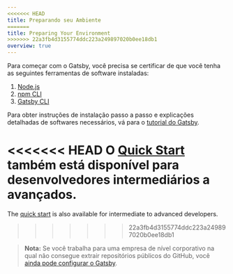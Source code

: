 ```yaml
---
<<<<<<< HEAD
title: Preparando seu Ambiente
=======
title: Preparing Your Environment
>>>>>>> 22a3fb4d3155774ddc223a249897020b0ee18db1
overview: true
---
```


Para começar com o Gatsby, você precisa se certificar de que você tenha as seguintes ferramentas de software instaladas: 

1.  [Node.js](/tutorial/part-zero/#install-nodejs-for-your-appropriate-operating-system)
2.  [npm CLI](/tutorial/part-zero/#check-your-nodejs-installation)
3.  [Gatsby CLI](/tutorial/part-zero/#using-the-gatsby-cli)

Para obter instruções de instalação passo a passo e explicações detalhadas de softwares necessários, vá para o [tutorial do Gatsby](/tutorial/part-zero/).

<<<<<<< HEAD
O [Quick Start](/docs/quick-start/) também está disponível para desenvolvedores intermediários a avançados.
=======
The [quick start](/docs/quick-start/) is also available for intermediate to advanced developers.
>>>>>>> 22a3fb4d3155774ddc223a249897020b0ee18db1

> **Nota:** Se você trabalha para uma empresa de nível corporativo na qual não consegue extrair repositórios públicos do GitHub, você [ainda pode configurar o Gatsby](/docs/setting-up-gatsby-without-gatsby-new/).

<GuideList slug={props.slug} />
